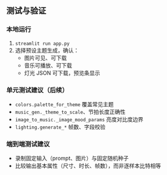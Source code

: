 ## 测试与验证

### 本地运行
1. `streamlit run app.py`
2. 选择预设主题生成，确认：
   - 图片可见、可下载
   - 音乐可播放、可下载
   - 灯光 JSON 可下载，预览条显示

### 单元测试建议（后续）
- `colors.palette_for_theme` 覆盖常见主题
- `music_gen._theme_to_scale`、节拍长度正确性
- `image_to_music._image_mood_params` 亮度对比度边界
- `lighting.generate_*` 帧数、字段校验

### 端到端测试建议
- 录制固定输入（prompt、图片）与固定随机种子
- 比较输出基本属性（尺寸、时长、帧数），而非逐样本比特相等


